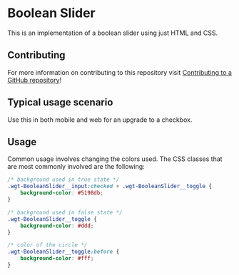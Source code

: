 # Boolean Slider

This is an implementation of a boolean slider using just HTML and CSS.

## Contributing

For more information on contributing to this repository visit [Contributing to a GitHub repository](https://world.mendix.com/display/howto50/Contributing+to+a+GitHub+repository)!

## Typical usage scenario

Use this in both mobile and web for an upgrade to a checkbox.

## Usage

Common usage involves changing the colors used. The CSS classes that are most commonly involved are the following:

```css
/* background used in true state */
.wgt-BooleanSlider__input:checked + .wgt-BooleanSlider__toggle {
    background-color: #5198db;
}

/* background used in false state */
.wgt-BooleanSlider__toggle {
    background-color: #ddd;
}

/* color of the circle */
.wgt-BooleanSlider__toggle:before {
    background-color: #fff;
}
```